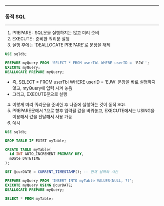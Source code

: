 -----
### 동적 SQL
-----
1. PREPARE : SQL문을 실행하지는 않고 미리 준비
2. EXECUTE : 준비한 쿼리문 실행
3. 실행 후에는 'DEALLOCATE PREPARE'로 문장을 해제
```sql
USE sqldb;

PREPARE myQuery FROM 'SELECT * FROM userTbl WHERE userID = 'EJW'';
EXECUTE myQuery;
DEALLOCATE PREPARE myQuery;
```
  - 즉, SELECT * FROM userTbl WHERE userID = 'EJW' 문장을 바로 실행하지 않고, myQuery에 입력 시켜 놓음
  - 그리고, EXECUTE문으로 실행

4. 이렇게 미리 쿼리문을 준비한 후 나중에 실행하는 것이 동적 SQL
5. PREPARE문에서 ?으로 향후 입력될 값을 비워놓고, EXECUTE에서는 USING을 이용해서 값을 전달해서 사용 가능
6. 예시
```sql
USE sqldb;

DROP TABLE IF EXIST myTable;

CREATE TABLE myTable(
  id INT AUTO_INCREMENT PRIMARY KEY,
  mDate DATETIME
);

SET @curDATE = CURRENT_TIMESTAMP(); -- 현재 날짜와 시간

PREPARE myQuery FROM 'INSERT INTO myTable VALUES(NULL, ?)';
EXECUTE myQuery USING @curDATE;
DEALLOCATE PREPARE myQuery;

SELECT * FROM myTable;
```
